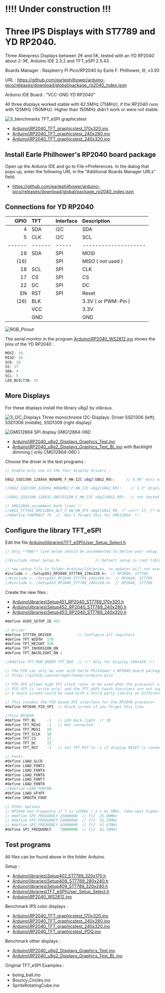 # !!!! Under construction !!!

# Three IPS Displays with ST7789 and YD RP2040.

Three Aliexpress Displays between 2€ and 5€, tested with an YD RP2040 about 2-3€, Arduino IDE 2.3.2 and TFT_eSPI 2.5.43 .

Boards Manager : Raspberry Pi Pico/RP2040 by Earle F. Philhower, III, v3.93

URL : https://github.com/earlephilhower/arduino-pico/releases/download/global/package_rp2040_index.json

Arduino IDE Board : "VCC-GND YD RP2040"

All three displays worked stable with 62.5MHz (75MHz), if the RP2040 runs with 125MHz (150MHz). Higher than 150MHz didn't work or were not stable.

![3_benchmarks](pictures/3_benchmarks.png)
TFT_eSPI graphicstest

- [Arduino\RP2040_TFT_graphicstest_170x320.ino](Arduino/RP2040_TFT_graphicstest_170x320/RP2040_TFT_graphicstest_170x320.ino)
- [Arduino\RP2040_TFT_graphicstest_240x280.ino](Arduino/RP2040_TFT_graphicstest_240x280/RP2040_TFT_graphicstest_240x280.ino)
- [Arduino\RP2040_TFT_graphicstest_240x320.ino](Arduino/RP2040_TFT_graphicstest_240x320/RP2040_TFT_graphicstest_240x320.ino)

## Install Earle Philhower's RP2040 board package 

Open up the Arduino IDE and go to File->Preferences.
In the dialog that pops up, enter the following URL in the "Additional Boards Manager URLs" field:
- https://github.com/earlephilhower/arduino-pico/releases/download/global/package_rp2040_index.json

## Connections for YD RP2040

| GPIO | TFT   | Interface |Description    |
| ---: | :---- | :-- | :------------------ |
|    4 | SDA   | I2C | SDA                 |
|    5 | CLK   | I2C | SCL                 |
|------|------ |-----|-------------------- |
|   19 | SDA   | SPI | MOSI                |
|  (16)|       | SPI | MISO ( not used )   |
|   18 | SCL   | SPI | CLK                 |
|   17 | CS    | SPI | CS                  |
|   22 | DC    | SPI | DC                  |
|   EN | RST   | SPI | Reset               |
|  (26)| BLK   |     | 3.3V ( or PWM-Pin ) |
|      | VCC   |     | 3.3V                |
|      | GND   |     | GND                 |

![RGB_Pinout](pictures/RGB_Pinout.png)

The serial monitor in the program [Arduino\RP2040_WS2812.ino](Arduino/RP2040_WS2812/RP2040_WS2812.ino) shows the pins of the YD RP2040 :

```java
MOSI: 19
MISO: 16
SCK: 18
SS: 17
SDA: 4
SCL: 5
LED_BUILTIN: 25
```

## More Displays

For these displays install the library u8g2 by olikraus.

![3_I2C_Displays](pictures/3_I2C_Displays.png)
Three monochrome I2C-Displays. Driver SSD1306 (left), SSD1306 (middle), SSD1309 (right display)

![GMG12864](pictures/GMG12864.png)
SPI display GMG12864-06D

- [Arduino\RP2040_u8g2_Displays_Graphics_Test.ino](Arduino/RP2040_u8g2_Displays_Graphics_Test/RP2040_u8g2_Displays_Graphics_Test.ino)
- [Arduino\RP2040_u8g2_Displays_Graphics_Test_BL.ino](Arduino/RP2040_u8g2_Displays_Graphics_Test_BL/RP2040_u8g2_Displays_Graphics_Test_BL.ino) with Backlight dimming ( only CMG12864-06D )

Choose the driver in the test programs :

```java
// Enable only one of the four display drivers :

U8G2_SSD1306_128X64_NONAME_F_HW_I2C u8g2(U8G2_R0);     // 0.96" mini or 4 button display

//U8G2_SSD1309_128X64_NONAME2_F_HW_I2C u8g2(U8G2_R0);    // 1.3" display, GND und VDD are reversed !!! 

//U8G2_SSD1306_128X32_UNIVISION_F_HW_I2C u8g2(U8G2_R0);  // not tested

// GMG12864 uncomment both lines !!
//U8G2_ST7565_ERC12864_ALT_F_4W_HW_SPI u8g2(U8G2_R0, /* cs=*/ 17, /* dc=*/ 22, /* reset=*/ U8X8_PIN_NONE); 
//#define CONTRAST 75  //  Don't forget this for GMG12864  !!
```

## Configure the library TFT_eSPI

Edit the file [Arduino\libraries\TFT_eSPI\User_Setup_Select.h](Arduino/libraries/TFT_eSPI/User_Setup_Select.h )

```java
// Only **ONE** line below should be uncommented to define your setup.

//#include <User_Setup.h>                // Default setup is root library folder

// new setup file in folder Arduino/libraries, so updates will not overwrite your setups.
#include <../Setup451_RP2040_ST7789_170x320.h>  // RP2040, ST7789
//#include <../Setup452_RP2040_ST7789_240x280.h>  // RP2040, ST7789
//#include <../Setup453_RP2040_ST7789_240x320.h>  // RP2040, ST7789
```
Create the new files :
- [Arduino\libraries\Setup451_RP2040_ST7789_170x320.h](Arduino/libraries/Setup451_RP2040_ST7789_170x320.h)
- [Arduino\libraries\Setup452_RP2040_ST7789_240x280.h](Arduino/libraries/Setup451_RP2040_ST7789_240x280.h)
- [Arduino\libraries\Setup453_RP2040_ST7789_240x320.h](Arduino/libraries/Setup451_RP2040_ST7789_240x320.h)


```java
#define USER_SETUP_ID 451

// Driver
#define ST7789_DRIVER            // Configure all registers
#define TFT_WIDTH  170
#define TFT_HEIGHT 320
#define TFT_INVERSION_ON
#define TFT_BACKLIGHT_ON 1

//#define TFT_RGB_ORDER TFT_BGR  // !!! Only for Display 240x320 !!!

// The PIO can only be user with Earle Philhower's RP2040 board package:
// https://github.com/earlephilhower/arduino-pico

// PIO SPI allows high SPI clock rates to be used when the processor is over-clocked.
// PIO SPI is "write only" and the TFT_eSPI touch functions are not supported.
// A touch screen could be used with a third party library on different SPI pins.

// This invokes the PIO based SPI interface for the RP2040 processor.
#define RP2040_PIO_SPI  // Black screen if you forget this line

//Pins RP2040
#define TFT_BL     -1   // LED back-light  // 26
#define TFT_MISO   -1   // Not connected
#define TFT_MOSI   19
#define TFT_SCLK   18
#define TFT_CS     17 
#define TFT_DC     22
#define TFT_RST    -1   // Set TFT_RST to -1 if display RESET is connected to ESP32 board EN

// Fonts
#define LOAD_GLCD
#define LOAD_FONT2
#define LOAD_FONT4
#define LOAD_FONT6
#define LOAD_FONT7
#define LOAD_FONT8
//#define LOAD_FONT8N
#define LOAD_GFXFF
#define SMOOTH_FONT

// Other options
// RP2040 max frequency if f is 125MHz / 2 = 62.5MHz. Take next higher integer.
// #define SPI_FREQUENCY 25000000  // f/2  25.00MHz
// #define SPI_FREQUENCY 32000000  // f/2  31.25MHz
// #define SPI_FREQUENCY 42000000  // f/2  41.67MHz
#define SPI_FREQUENCY    70000000  // f/2  62.50MHz

```
## Test programs

All files can be found above in the folder Arduino.

Setup :
- [Arduino\libraries\Setup407_ST7789_320x170.h](Arduino/libraries/Setup407_ST7789_320x170.h)
- [Arduino\libraries\Setup408_ST7789_280x240.h](Arduino/libraries/Setup408_ST7789_280x240.h) 
- [Arduino\libraries\Setup409_ST7789_320x240.h](Arduino/libraries/Setup409_ST7789_320x240.h) 
- [Arduino\libraries\TFT_eSPI\User_Setup_Select.h](Arduino/libraries/TFT_eSPI/User_Setup_Select.h )
- [Arduino\RP2040_WS2812.ino](Arduino/RP2040_WS2812/RP2040_WS2812.ino) 

Benchmark IPS color displays :

- [Arduino\RP2040_TFT_graphicstest_170x320.ino](Arduino/RP2040_TFT_graphicstest_170x320/RP2040_TFT_graphicstest_170x320.ino)
- [Arduino\RP2040_TFT_graphicstest_240x280.ino](Arduino/RP2040_TFT_graphicstest_240x280/RP2040_TFT_graphicstest_240x280.ino)
- [Arduino\RP2040_TFT_graphicstest_240x320.ino](Arduino/RP2040_TFT_graphicstest_240x320/RP2040_TFT_graphicstest_240x320.ino)
- [Arduino\RP2040_TFT_graphicstest_PDQ.ino](Arduino/RP2040_TFT_graphicstest_PDQ/RP2040_TFT_graphicstest_PDQ.ino)

Benchmark other displays :

- [Arduino\RP2040_u8g2_Displays_Graphics_Test.ino](Arduino/RP2040_u8g2_Displays_Graphics_Test/RP2040_u8g2_Displays_Graphics_Test.ino)
- [Arduino\RP2040_u8g2_Displays_Graphics_Test_BL.ino](Arduino/RP2040_u8g2_Displays_Graphics_Test_BL/RP2040_u8g2_Displays_Graphics_Test_BL.ino)

Original TFT_eSPI Examples :
- boing_ball.ino
- Bouncy_Circles.ino
- SpriteRotatingCube.ino
